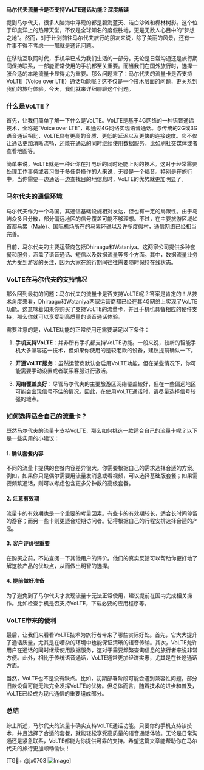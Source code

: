 **马尔代夫流量卡是否支持VoLTE通话功能？深度解读**

提到马尔代夫，很多人脑海中浮现的都是碧海蓝天、洁白沙滩和椰林树影。这个位于印度洋上的热带天堂，不仅是全球知名的度假胜地，更是无数人心目中的“梦想之地”。然而，对于计划前往马尔代夫旅行的朋友来说，除了美丽的风景，还有一件事不得不考虑——那就是通讯问题。

在移动互联网时代，手机早已成为我们生活的一部分。无论是日常沟通还是旅行期间保持联系，一部能正常使用的手机都至关重要。而当我们在国外旅行时，选择一张合适的本地流量卡显得尤为重要。那么问题来了：马尔代夫的流量卡是否支持VoLTE（Voice over LTE）通话功能呢？这不仅是一个技术层面的问题，更关系到我们的旅行体验。今天，我们就来详细聊聊这个问题。

### 什么是VoLTE？

首先，让我们简单了解一下什么是VoLTE。VoLTE是基于4G网络的一种语音通话技术，全称是“Voice over LTE”，即通过4G网络实现语音通话。与传统的2G或3G语音通话相比，VoLTE具有更高的音质、更低的延迟以及更快的连接速度。它不仅让通话更加清晰流畅，还能在通话的同时继续使用数据服务，比如刷社交媒体或者查看地图等。

简单来说，VoLTE就是一种让你在打电话的同时还能上网的技术。这对于经常需要处理工作事务或者习惯于多任务操作的人来说，无疑是一个福音。特别是在旅行中，当你需要一边通话一边查找目的地信息时，VoLTE的优势就更加明显了。

### 马尔代夫的通信环境

马尔代夫作为一个岛国，其通信基础设施相对发达，但也有一定的局限性。由于岛屿众多且分散，部分偏远地区的信号覆盖可能不够理想。不过，在主要旅游区域如首都马累（Malé）、国际机场所在的马累环礁以及许多度假村，通信网络已经相当完善。

目前，马尔代夫的主要运营商包括Dhiraagu和Wataniya。这两家公司提供多种套餐和服务，涵盖了语音通话、短信以及数据流量等多个方面。其中，数据流量业务尤为受到游客的关注，因为大家在旅行期间往往需要随时保持在线状态。

### VoLTE在马尔代夫的支持情况

那么回到最初的问题：马尔代夫的流量卡是否支持VoLTE呢？答案是肯定的！从技术角度来看，Dhiraagu和Wataniya两家运营商都已经在其4G网络上实现了VoLTE功能。这意味着如果你购买了支持VoLTE的流量卡，并且手机也具备相应的硬件支持，那么你就可以享受到高质量的语音通话体验。

需要注意的是，VoLTE功能的正常使用还需要满足以下条件：

1. **手机支持VoLTE**：并非所有手机都支持VoLTE功能。一般来说，较新的智能手机大多兼容这一技术，但如果你使用的是较老款的设备，建议提前确认一下。
   
2. **开通VoLTE服务**：虽然运营商默认会启用VoLTE功能，但在某些情况下，你可能需要手动设置或者联系客服进行激活。

3. **网络覆盖良好**：尽管马尔代夫的主要旅游区网络覆盖较好，但在一些偏远地区可能会出现信号不佳的情况。因此，在使用VoLTE通话时，请尽量选择信号较强的地点。

### 如何选择适合自己的流量卡？

既然马尔代夫的流量卡支持VoLTE，那么如何挑选一款适合自己的流量卡呢？以下是一些实用的小建议：

#### 1. 确认套餐内容
不同的流量卡提供的套餐内容差异很大。你需要根据自己的需求选择合适的方案。例如，如果你只是偶尔需要用流量发消息或看视频，可以选择基础版套餐；如果需要频繁通话，则可以考虑包含更多分钟数的高级套餐。

#### 2. 注意有效期
流量卡的有效期也是一个重要的考量因素。有些卡的有效期较长，适合长时间停留的游客；而另一些卡则更适合短期访问者。记得根据自己的行程安排选择合适的产品。

#### 3. 客户评价很重要
在购买之前，不妨查阅一下其他用户的评价。他们的真实反馈可以帮助你更好地了解这款产品的优缺点，从而做出明智的选择。

#### 4. 提前做好准备
为了避免到了马尔代夫才发现流量卡无法正常使用，建议提前在国内完成相关操作。比如检查手机是否支持VoLTE，下载必要的应用程序等。

### VoLTE带来的便利

最后，让我们来看看VoLTE技术为旅行者带来了哪些实际好处。首先，它大大提升了通话质量，尤其是在嘈杂的环境中也能保证清晰的语音传输。其次，VoLTE允许用户在通话的同时继续使用数据服务，这对于需要频繁查询信息的旅行者来说非常方便。此外，相比于传统语音通话，VoLTE通常更加经济实惠，尤其是在长途通话方面。

当然，VoLTE也不是没有缺点。比如，初期部署阶段可能会遇到兼容性问题，部分旧款设备可能无法完全发挥VoLTE的优势。但总体而言，随着技术的进步和普及，VoLTE已经成为现代通信的重要组成部分。

### 总结

综上所述，马尔代夫的流量卡确实支持VoLTE通话功能。只要你的手机支持该技术，并且选择了合适的套餐，就能轻松享受高质量的语音通话体验。无论是日常沟通还是紧急联系，VoLTE都能为你提供可靠的支持。希望这篇文章能帮助你在马尔代夫的旅行更加顺畅愉快！

[TG💪+ @jx0703 ![Image](https://github.com/user-attachments/assets/dbca1d08-cadb-493c-b0ec-ad6f7a83f270)]